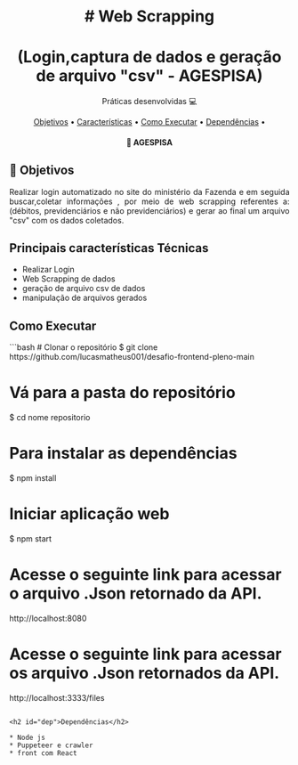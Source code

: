 <h1 align="center">
    # Web Scrapping
</h1>
<h1 align="center">
   (Login,captura de dados e geração de arquivo "csv" - AGESPISA)
</h1>
<p align="center"> Práticas desenvolvidas  💻 </p>

<p align="center">
 <a href="#objective">Objetivos</a> •
 <a href="#char">Características</a> •
 <a href="#run">Como Executar</a> •
 <a href="#dep">Dependências</a> •
</p>

<h4 align="center"> 
	🎨 AGESPISA
</h4>

<h2 id="objective" > 🎯 Objetivos </h2>
<p align="justify">
  Realizar login automatizado no site do ministério da Fazenda e em seguida buscar,coletar informações , por meio de web         scrapping referentes a: (débitos, previdenciários e não previdenciários) e gerar ao final um arquivo "csv" com os dados       coletados.
</p>

<h2 id="char">Principais características Técnicas</h2>

* Realizar Login
* Web Scrapping de dados 
* geração de arquivo csv de dados
* manipulação de arquivos gerados

<h2 id="run">Como Executar</h2>
```bash
# Clonar o repositório
$ git clone https://github.com/lucasmatheus001/desafio-frontend-pleno-main

# Vá para a pasta do repositório
$ cd nome repositorio

# Para instalar as dependências
$ npm install

# Iniciar aplicação web
$ npm start

# Acesse o seguinte link para acessar o arquivo .Json retornado da API.
http://localhost:8080

# Acesse o seguinte link para acessar os arquivo .Json retornados da API.
http://localhost:3333/files
```

<h2 id="dep">Dependências</h2>

* Node js
* Puppeteer e crawler
* front com React
